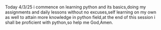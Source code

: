 Today 4/3/25 i commence on learning python and its basics,doing my assignments and daily lessons without no excuses,self learning on my own as well to attain more knowledge in python field,at the end of this session i shall be proficient with python,so help me God,Amen.
